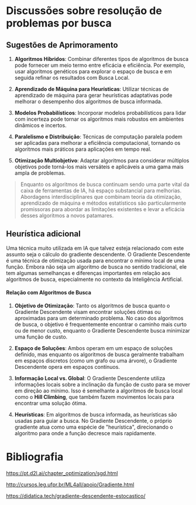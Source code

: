 # Discussões sobre resolução de problemas por busca

## Sugestões de Aprimoramento

1. **Algoritmos Híbridos**: Combinar diferentes tipos de algoritmos de busca pode fornecer um meio termo entre eficácia e eficiência. Por exemplo, usar algoritmos genéticos para explorar o espaço de busca e em seguida refinar os resultados com Busca Local.

2. **Aprendizado de Máquina para Heurísticas**: Utilizar técnicas de aprendizado de máquina para gerar heurísticas adaptativas pode melhorar o desempenho dos algoritmos de busca informada.

3. **Modelos Probabilísticos**: Incorporar modelos probabilísticos para lidar com incerteza pode tornar os algoritmos mais robustos em ambientes dinâmicos e incertos.

4. **Paralelismo e Distribuição**: Técnicas de computação paralela podem ser aplicadas para melhorar a eficiência computacional, tornando os algoritmos mais práticos para aplicações em tempo real.

5. **Otimização Multiobjetivo**: Adaptar algoritmos para considerar múltiplos objetivos pode torná-los mais versáteis e aplicáveis a uma gama mais ampla de problemas.

> Enquanto os algoritmos de busca continuam sendo uma parte vital da caixa de 
> ferramentas de IA, há espaço substancial para melhorias. Abordagens 
> interdisciplinares que combinam teoria da otimização, aprendizado de máquina e 
> métodos estatísticos são particularmente promissoras para abordar as limitações 
> existentes e levar a eficácia desses algoritmos a novos patamares.


## Heurística adicional

Uma técnica muito utilizada em IA que talvez esteja relacionado com este 
assunto seja o cálculo do gradiente descendente.
O Gradiente Descendente é uma técnica de otimização usada para encontrar o 
mínimo local de uma função. Embora não seja um algoritmo de busca no sentido 
tradicional, ele tem algumas semelhanças e diferenças importantes em relação 
aos algoritmos de busca, especialmente no contexto da Inteligência Artificial.

#### Relação com Algoritmos de Busca

1. **Objetivo de Otimização**: Tanto os algoritmos de busca quanto o Gradiente 
Descendente visam encontrar soluções ótimas ou aproximadas para um determinado 
problema. No caso dos algoritmos de busca, o objetivo é frequentemente 
encontrar o caminho mais curto ou de menor custo, enquanto o Gradiente 
Descendente busca minimizar uma função de custo.

2. **Espaço de Soluções**: Ambos operam em um espaço de soluções definido, mas 
enquanto os algoritmos de busca geralmente trabalham em espaços discretos 
(como um grafo ou uma árvore), o Gradiente Descendente opera em espaços 
contínuos.

3. **Informação Local vs. Global**: O Gradiente Descendente utiliza informações 
locais sobre a inclinação da função de custo para se mover em direção ao 
mínimo. Isso é semelhante a algoritmos de busca local como o **Hill Climbing**, 
que também fazem movimentos locais para encontrar uma solução ótima.

4. **Heurísticas**: Em algoritmos de busca informada, as heurísticas são usadas
 para guiar a busca. No Gradiente Descendente, o próprio gradiente atua como 
 uma espécie de "heurística", direcionando o algoritmo para onde a função 
 decresce mais rapidamente.

# Bibliografia

https://pt.d2l.ai/chapter_optimization/sgd.html

http://cursos.leg.ufpr.br/ML4all/apoio/Gradiente.html

https://didatica.tech/gradiente-descendente-estocastico/